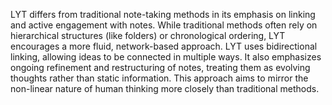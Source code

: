 
LYT differs from traditional note-taking methods in its emphasis on linking and active engagement with notes. While traditional methods often rely on hierarchical structures (like folders) or chronological ordering, LYT encourages a more fluid, network-based approach. LYT uses bidirectional linking, allowing ideas to be connected in multiple ways. It also emphasizes ongoing refinement and restructuring of notes, treating them as evolving thoughts rather than static information. This approach aims to mirror the non-linear nature of human thinking more closely than traditional methods.
